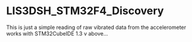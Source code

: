 # LIS3DSH_STM32F4_Discovery

This is just a simple reading of raw vibrated data from the accelerometer <br>
works with STM32CubeIDE 1.3 v above... 
